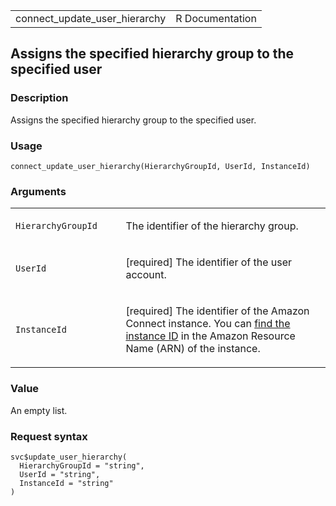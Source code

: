 <table style="width: 100%;">
<tbody>
<tr class="odd">
<td>connect_update_user_hierarchy</td>
<td style="text-align: right;">R Documentation</td>
</tr>
</tbody>
</table>

## Assigns the specified hierarchy group to the specified user

### Description

Assigns the specified hierarchy group to the specified user.

### Usage

    connect_update_user_hierarchy(HierarchyGroupId, UserId, InstanceId)

### Arguments

<table>
<colgroup>
<col style="width: 35%" />
<col style="width: 65%" />
</colgroup>
<tbody>
<tr class="odd">
<td><code
id="connect_update_user_hierarchy_:_HierarchyGroupId">HierarchyGroupId</code></td>
<td><p>The identifier of the hierarchy group.</p></td>
</tr>
<tr class="even">
<td><code id="connect_update_user_hierarchy_:_UserId">UserId</code></td>
<td><p>[required] The identifier of the user account.</p></td>
</tr>
<tr class="odd">
<td><code
id="connect_update_user_hierarchy_:_InstanceId">InstanceId</code></td>
<td><p>[required] The identifier of the Amazon Connect instance. You can
<a
href="https://docs.aws.amazon.com/connect/latest/adminguide/find-instance-arn.html">find
the instance ID</a> in the Amazon Resource Name (ARN) of the
instance.</p></td>
</tr>
</tbody>
</table>

### Value

An empty list.

### Request syntax

    svc$update_user_hierarchy(
      HierarchyGroupId = "string",
      UserId = "string",
      InstanceId = "string"
    )

